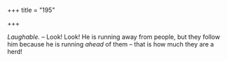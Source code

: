 +++
title = "195"

+++

*Laughable.* – Look\! Look\! He is running away from people, but they follow him because he is running *ahead* of them – that is how much they are a herd\!


